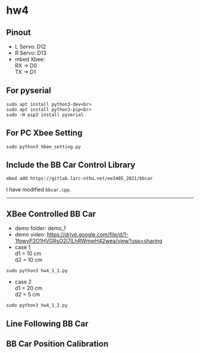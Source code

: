 # hw4
## Pinout
* L Servo: D12
* R Servo: D13
* mbed Xbee:<br>
  RX -> D0<br>
  TX -> D1

## For pyserial
```console
sudo apt install python3-dev<br>
sudo apt install python3-pip<br>
sudo -H pip3 install pyserial
```

## For PC Xbee Setting
```console
sudo python3 Xbee_setting.py
```

## Include the BB Car Control Library
```console
mbed add https://gitlab.larc-nthu.net/ee2405_2021/bbcar
```
I have modified `bbcar.cpp`.

---
## XBee Controlled BB Car
* demo folder: demo_1
* demo video: https://drive.google.com/file/d/1-1fowyP2O1HVGRsO2l7lLhRWmwH42wea/view?usp=sharing
* case 1<br>
d1 = 10 cm<br>
d2 = 10 cm<br>
```console
sudo python3 hw4_1_1.py
```

* case 2<br>
d1 = 20 cm<br>
d2 = 5 cm<br>
```console
sudo python3 hw4_1_2.py
```

## Line Following BB Car
## BB Car Position Calibration
